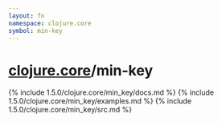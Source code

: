 ```yaml
---
layout: fn
namespace: clojure.core
symbol: min-key
---
```


# [clojure.core](../)/min-key

{% include 1.5.0/clojure.core/min_key/docs.md %}
{% include 1.5.0/clojure.core/min_key/examples.md %}
{% include 1.5.0/clojure.core/min_key/src.md %}

